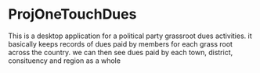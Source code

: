 # ProjOneTouchDues
This is a desktop application for a political party grassroot dues activities.
it basically keeps records of dues paid by members for each grass root across the country.
we can then see dues paid by each town, district, consituency and region as a whole
